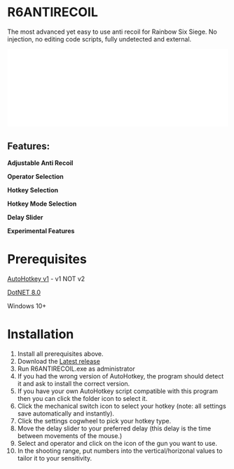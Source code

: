 # R6ANTIRECOIL
The most advanced yet easy to use anti recoil for Rainbow Six Siege. No injection, no editing code scripts, fully undetected and external.

<img src="https://github.com/yk3thn/R6ANTIRECOIL/blob/main/r6ar.png" width="750">

## Features:
**Adjustable Anti Recoil**

**Operator Selection**

**Hotkey Selection**

**Hotkey Mode Selection**

**Delay Slider**

**Experimental Features**


# Prerequisites

[AutoHotkey v1](https://www.autohotkey.com) - v1 NOT v2

[DotNET 8.0](https://dotnet.microsoft.com/en-us/download/dotnet/thank-you/runtime-desktop-8.0.7-windows-x64-installer)

Windows 10+

# Installation

1. Install all prerequisites above.
2. Download the [Latest release](www.google.com)
3. Run R6ANTIRECOIL.exe as administrator
4. If you had the wrong version of AutoHotkey, the program should detect it and ask to install the correct version.
5. If you have your own AutoHotkey script compatible with this program then you can click the folder icon to select it.
6. Click the mechanical switch icon to select your hotkey (note: all settings save automatically and instantly).
7. Click the settings cogwheel to pick your hotkey type.
8. Move the delay slider to your preferred delay (this delay is the time between movements of the mouse.)
9. Select and operator and click on the icon of the gun you want to use.
10. In the shooting range, put numbers into the vertical/horizonal values to tailor it to your sensitivity.
